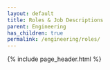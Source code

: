 ```yaml
---
layout: default
title: Roles & Job Descriptions
parent: Engineering
has_children: true
permalink: /engineering/roles/
---
```


{% include page_header.html %}
